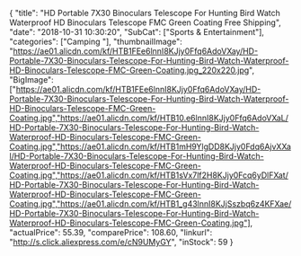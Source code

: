 {
	"title": "HD Portable 7X30 Binoculars Telescope For Hunting Bird Watch Waterproof HD Binoculars Telescope FMC Green Coating Free Shipping",
	"date": "2018-10-31 10:30:20",
	"SubCat": ["Sports & Entertainment"],
	"categories": ["Camping "],
	"thumbnailImage": "https://ae01.alicdn.com/kf/HTB1FEe6lnnI8KJjy0Ffq6AdoVXay/HD-Portable-7X30-Binoculars-Telescope-For-Hunting-Bird-Watch-Waterproof-HD-Binoculars-Telescope-FMC-Green-Coating.jpg_220x220.jpg",
	"BigImage": ["https://ae01.alicdn.com/kf/HTB1FEe6lnnI8KJjy0Ffq6AdoVXay/HD-Portable-7X30-Binoculars-Telescope-For-Hunting-Bird-Watch-Waterproof-HD-Binoculars-Telescope-FMC-Green-Coating.jpg","https://ae01.alicdn.com/kf/HTB10.e6lnnI8KJjy0Ffq6AdoVXaL/HD-Portable-7X30-Binoculars-Telescope-For-Hunting-Bird-Watch-Waterproof-HD-Binoculars-Telescope-FMC-Green-Coating.jpg","https://ae01.alicdn.com/kf/HTB1mH9YlgDD8KJjy0Fdq6AjvXXal/HD-Portable-7X30-Binoculars-Telescope-For-Hunting-Bird-Watch-Waterproof-HD-Binoculars-Telescope-FMC-Green-Coating.jpg","https://ae01.alicdn.com/kf/HTB1sVx7lf2H8KJjy0Fcq6yDlFXat/HD-Portable-7X30-Binoculars-Telescope-For-Hunting-Bird-Watch-Waterproof-HD-Binoculars-Telescope-FMC-Green-Coating.jpg","https://ae01.alicdn.com/kf/HTB1_g43lnnI8KJjSszbq6z4KFXae/HD-Portable-7X30-Binoculars-Telescope-For-Hunting-Bird-Watch-Waterproof-HD-Binoculars-Telescope-FMC-Green-Coating.jpg"],
	"actualPrice": 55.39,
	"comparePrice": 108.60,
	"linkurl": "http://s.click.aliexpress.com/e/cN9UMyGY",
	"inStock": 59
}
